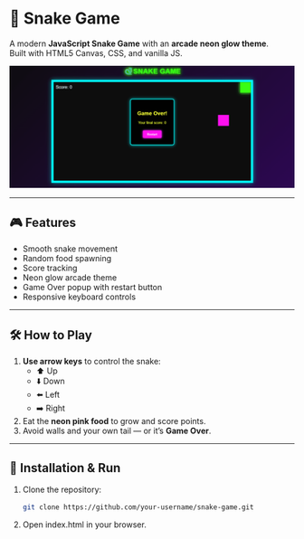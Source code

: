 # 🐍 Snake Game

A modern **JavaScript Snake Game** with an **arcade neon glow theme**.  
Built with HTML5 Canvas, CSS, and vanilla JS.

![Snake Game Gameplay](images/gameplay.gif)

---

## 🎮 Features
- Smooth snake movement
- Random food spawning
- Score tracking
- Neon glow arcade theme
- Game Over popup with restart button
- Responsive keyboard controls

---
## 🛠️ How to Play
1. **Use arrow keys** to control the snake:
   - ⬆️ Up
   - ⬇️ Down
   - ⬅️ Left
   - ➡️ Right
2. Eat the **neon pink food** to grow and score points.
3. Avoid walls and your own tail — or it’s **Game Over**.

---

## 🚀 Installation & Run
1. Clone the repository:
   ```bash
   git clone https://github.com/your-username/snake-game.git
2. Open index.html in your browser.